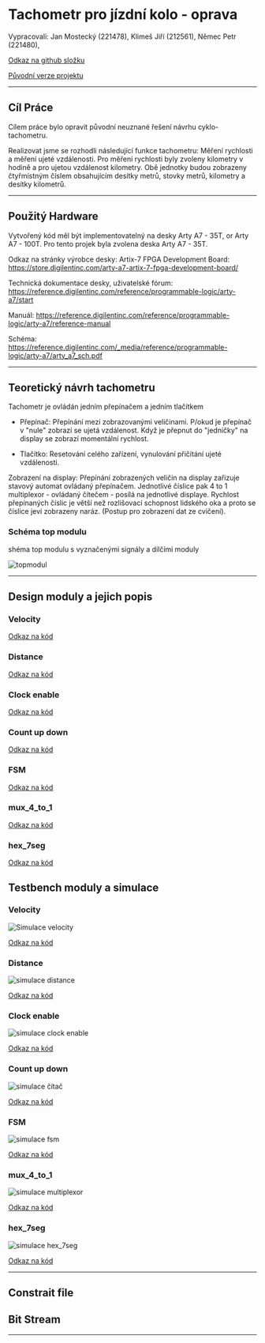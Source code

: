 # Tachometr pro jízdní kolo - oprava

Vypracovali: Jan Mostecký (221478), Klimeš Jiří (212561), Němec Petr (221480), 

[Odkaz na github složku](https://github.com/JanMostecky/Digital-electronics-1/tree/main/projekt%20-%20oprava)

[Původní verze projektu](https://github.com/JanMostecky/Digital-electronics-1/tree/main/project)

------------------------------

## Cíl Práce

Cílem práce bylo opravit původní neuznané řešení návrhu cyklo-tachometru. 

Realizovat jsme se rozhodli následující funkce tachometru: Měření rychlosti a měření ujeté vzdálenosti. 
Pro měření rychlosti byly zvoleny kilometry v hodině a pro ujetou vzdálenost kilometry. Obě jednotky budou zobrazeny čtyřmístným číslem obsahujícím desítky metrů, stovky metrů, kilometry a desítky kilometrů. 

-----------------------------

## Použitý Hardware

Vytvořený kód měl být implementovatelný na desky Arty A7 - 35T, or Arty A7 - 100T. Pro tento projek byla zvolena deska Arty A7 - 35T.

Odkaz na stránky výrobce desky: Artix-7 FPGA Development Board:
https://store.digilentinc.com/arty-a7-artix-7-fpga-development-board/

Technická dokumentace desky, uživatelské fórum: 
https://reference.digilentinc.com/reference/programmable-logic/arty-a7/start

Manuál:
https://reference.digilentinc.com/reference/programmable-logic/arty-a7/reference-manual

Schéma:
https://reference.digilentinc.com/_media/reference/programmable-logic/arty-a7/arty_a7_sch.pdf

-----------------------------

## Teoretický návrh tachometru

Tachometr je ovládán jedním přepínačem a jedním tlačítkem

- Přepínač: 
Přepínání mezi zobrazovanými veličinami. P/okud je přepínač v "nule" zobrazí se ujetá vzdálenost. Když je přepnut do "jedničky" na display se zobrazí momentální rychlost. 

- Tlačítko:
Resetování celého zařízení, vynulování přičítání ujeté vzdálenosti. 

Zobrazení na display: 
Přepínání zobrazených veličin na display zařizuje stavový automat ovládaný přepínačem. Jednotlivé číslice pak  4 to 1 multiplexor - ovládaný čítečem - posílá na jednotlivé displaye. Rychlost přepínaných číslic je větší než rozlišovací schopnost lidského oka a proto se číslice jeví zobrazeny naráz. (Postup pro zobrazení dat ze cvičení). 

### Schéma top modulu

shéma top modulu s vyznačenými signály a dílčími moduly

![topmodul]()

------------------------

## Design moduly a jejich popis

### Velocity

[Odkaz na kód](https://github.com/JanMostecky/Digital-electronics-1/blob/main/projekt%20-%20oprava/k%C3%B3dy/Velocity_design.md)


### Distance

[Odkaz na kód](https://github.com/JanMostecky/Digital-electronics-1/blob/main/projekt%20-%20oprava/k%C3%B3dy/Design_distance.md)

### Clock enable

[Odkaz na kód](https://github.com/JanMostecky/Digital-electronics-1/blob/main/projekt%20-%20oprava/k%C3%B3dy/clock_enable.md)

### Count up down

[Odkaz na kód](https://github.com/JanMostecky/Digital-electronics-1/blob/main/projekt%20-%20oprava/k%C3%B3dy/count_up_down.md)

### FSM

[Odkaz na kód](https://github.com/JanMostecky/Digital-electronics-1/blob/main/projekt%20-%20oprava/k%C3%B3dy/fsm.md)

### mux_4_to_1

[Odkaz na kód](https://github.com/JanMostecky/Digital-electronics-1/blob/main/projekt%20-%20oprava/k%C3%B3dy/mux.md)

### hex_7seg

[Odkaz na kód](https://github.com/JanMostecky/Digital-electronics-1/blob/main/projekt%20-%20oprava/k%C3%B3dy/hex_to_7seg.md)


## Testbench moduly a simulace

### Velocity

![Simulace velocity]()

[Odkaz na kód](https://github.com/JanMostecky/Digital-electronics-1/blob/main/projekt%20-%20oprava/k%C3%B3dy/velocity_tb.md)


### Distance

![simulace distance]()

[Odkaz na kód](https://github.com/JanMostecky/Digital-electronics-1/blob/main/projekt%20-%20oprava/k%C3%B3dy/tb_distance.md)

### Clock enable

![simulace clock enable]()

[Odkaz na kód](https://github.com/JanMostecky/Digital-electronics-1/blob/main/projekt%20-%20oprava/k%C3%B3dy/tb_clock%20enable.md)

### Count up down

![simulace čítač]()

[Odkaz na kód](https://github.com/JanMostecky/Digital-electronics-1/blob/main/projekt%20-%20oprava/k%C3%B3dy/tb_%C4%8D%C3%ADta%C4%8D.md)

### FSM

![simulace fsm]()

[Odkaz na kód](https://github.com/JanMostecky/Digital-electronics-1/blob/main/projekt%20-%20oprava/k%C3%B3dy/tb_fsm.md)

### mux_4_to_1

![simulace multiplexor]()

[Odkaz na kód](https://github.com/JanMostecky/Digital-electronics-1/blob/main/projekt%20-%20oprava/k%C3%B3dy/tb_mux.md)

### hex_7seg

![simulace hex_7seg]()

[Odkaz na kód](https://github.com/JanMostecky/Digital-electronics-1/blob/main/projekt%20-%20oprava/k%C3%B3dy/tb_hex_7seg.md)

------------------------

## Constrait file


## Bit Stream

-----------------------




